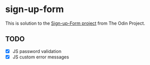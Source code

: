 # sign-up-form

This is solution to the [Sign-up-Form project](https://www.theodinproject.com/lessons/node-path-intermediate-html-and-css-sign-up-form) from The Odin Project.

## TODO
- [x] JS password validation
- [x] JS custom error messages
